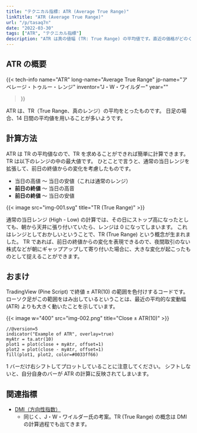 ```yaml
---
title: "テクニカル指標: ATR (Average True Range)"
linkTitle: "ATR (Average True Range)"
url: "/p/tasaq7n"
date: "2022-03-30"
tags: ["ATR", "テクニカル指標"]
description: "ATR は真の値幅 (TR: True Range) の平均値です。直近の価格がどのくらいの変動幅で推移しているかを調べるために使います。"
---
```


ATR の概要
----

{{< tech-info
    name="ATR"
    long-name="Average True Range"
    jp-name="アベレージ・トゥルー・レンジ"
    inventor="J・W・ワイルダー"
    year=""
>}}

ATR は、TR（True Range、真のレンジ）の平均をとったものです。
日足の場合、14 日間の平均値を用いることが多いようです。


計算方法
----

ATR は TR の平均値なので、TR を求めることができれば簡単に計算できます。
TR は以下のレンジの中の最大値です。
ひとことで言うと、通常の当日レンジを拡張して、前日の終値からの変化を考慮したものです。

- 当日の高値 〜 当日の安値（これは通常のレンジ）
- __前日の終値__ 〜 当日の高音
- __前日の終値__ 〜 当日の安値

{{< image src="img-001.svg" title="TR (True Range)" >}}

通常の当日レンジ (High - Low) の計算では、その日にストップ高になったとしても、朝から天井に張り付いていたら、レンジは 0 になってしまいます。
これはレンジとしておかしいということで、TR (True Range) という概念が生まれました。
TR であれば、前日の終値からの変化を表現できるので、夜間取引のない株式などが朝にギャップアップして寄り付いた場合に、大きな変化が起こったものとして捉えることができます。


おまけ
----

TradingView (Pine Script) で終値 ± ATR(10) の範囲を色付けするコードです。
ローソク足がこの範囲をはみ出しているということは、最近の平均的な変動幅 (ATR) よりも大きく動いたことを示しています。

{{< image w="400" src="img-002.png" title="Close ± ATR(10)" >}}

```
//@version=5
indicator("Example of ATR", overlay=true)
myAtr = ta.atr(10)
plot1 = plot(close + myAtr, offset=1)
plot2 = plot(close - myAtr, offset=1)
fill(plot1, plot2, color=#0033ff66)
```

1 バーだけ右シフトしてプロットしていることに注意してください。
シフトしないと、自分自身のバーが ATR の計算に反映されてしまいます。


関連指標
----

- [DMI（方向性指数）](/p/9ju3pvu)
  - 同じく、J・W・ワイルダー氏の考案。TR (True Range) の概念は DMI の計算過程でも出てきます。

